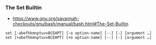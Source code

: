 ### The Set Builtin
- https://www.gnu.org/savannah-checkouts/gnu/bash/manual/bash.html#The-Set-Builtin
```
set [-abefhkmnptuvxBCEHPT] [-o option-name] [--] [-] [argument …]
set [+abefhkmnptuvxBCEHPT] [+o option-name] [--] [-] [argument …]
```